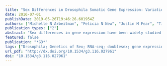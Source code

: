 ```yaml
---
title: "Sex Differences in Drosophila Somatic Gene Expression: Variation and Regulation by doublesex"
date: 2016-07-01
publishDate: 2019-05-26T19:46:26.601954Z
authors: ["Michelle N Arbeitman", "Felicia N New", "Justin M Fear", "Tiffany S Howard", "Justin E Dalton", "Rita M Graze"]
publication_types: ["2"]
abstract: "Sex differences in gene expression have been widely studied in Drosophila melanogaster Sex differences vary across strains, but many molecular studies focus on only a single strain, or on genes that show sexually dimorphic expression in many strains. How extensive variability is and whether this variability occurs among genes regulated by sex determination hierarchy terminal transcription factors is unknown. To address these questions, we examine differences in sexually dimorphic gene expression between two strains in Drosophila adult head tissues. We also examine gene expression in doublesex (dsx) mutant strains to determine which sex-differentially expressed genes are regulated by DSX, and the mode by which DSX regulates expression. We find substantial variation in sex-differential expression. The sets of genes with sexually dimorphic expression in each strain show little overlap. The prevalence of different DSX regulatory modes also varies between the two strains. Neither the patterns of DSX DNA occupancy, nor mode of DSX regulation explain why some genes show consistent sex-differential expression across strains. We find that the genes identified as regulated by DSX in this study are enriched with known sites of DSX DNA occupancy. Finally, we find that sex-differentially expressed genes and genes regulated by DSX are highly enriched on the fourth chromosome. These results provide insights into a more complete pool of potential DSX targets, as well as revealing the molecular flexibility of DSX regulation."
featured: false
publication: "*G3*"
tags: ["Drosophila; Genetics of Sex; RNA-seq; doublesex; gene expression; sex bias; sex determination; sex hierarchy; transcriptome"]
url_pdf: "http://dx.doi.org/10.1534/g3.116.027961"
doi: "10.1534/g3.116.027961"
---
```


